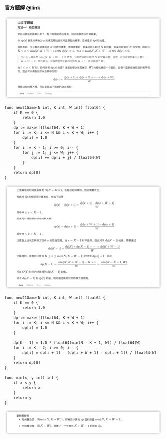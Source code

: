 ### 官方题解 [@link](https://leetcode-cn.com/problems/new-21-game/solution/xin-21dian-by-leetcode-solution/)

![1.png](./source/1.png)
```Golang
func new21Game(N int, K int, W int) float64 {
    if K == 0 {
        return 1.0
    }
    dp := make([]float64, K + W + 1)
    for i := K; i <= N && i < K + W; i++ {
        dp[i] = 1.0
    }
    for i := K - 1; i >= 0; i-- {
        for j := 1; j <= W; j++ {
            dp[i] += dp[i + j] / float64(W)
        }
    }
    return dp[0]
}
```
![2.png](./source/2.png)
```Golang
func new21Game(N int, K int, W int) float64 {
    if K == 0 {
        return 1.0
    }
    dp := make([]float64, K + W + 1)
    for i := K; i <= N && i < K + W; i++ {
        dp[i] = 1.0
    }

    dp[K - 1] = 1.0 * float64(min(N - K + 1, W)) / float64(W)
    for i := K - 2; i >= 0; i-- {
        dp[i] = dp[i + 1] - (dp[i + W + 1] - dp[i + 1]) / float64(W) 
    }
    return dp[0]
}

func min(x, y int) int {
    if x < y {
        return x
    }
    return y
}
```
![3.png](./source/3.png)